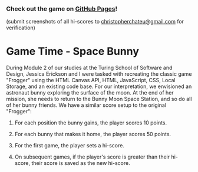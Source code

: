 ### Check out the game on [GitHub Pages](https://christopherchateau.github.io/game-time/)!
(submit screenshots of all hi-scores to christopherchateu@gmail.com for verification)
 
# Game Time - Space Bunny

During Module 2 of our studies at the Turing School of Software and Design, Jessica Erickson and I were tasked with recreating the classic game "Frogger" using the HTML Canvas API, HTML, JavaScript, CSS, Local Storage, and an existing code base. For our interpretation, we envisioned an astronaut bunny exploring the surface of the moon. At the end of her mission, she needs to return to the Bunny Moon Space Station, and so do all of her bunny friends. We have a similar score setup to the original "Frogger": 

1. For each position the bunny gains, the player scores 10 points.

2. For each bunny that makes it home, the player scores 50 points.

3. For the first game, the player sets a hi-score.

4. On subsequent games, if the player's score is greater than their hi-score, their score is saved as the new hi-score.
